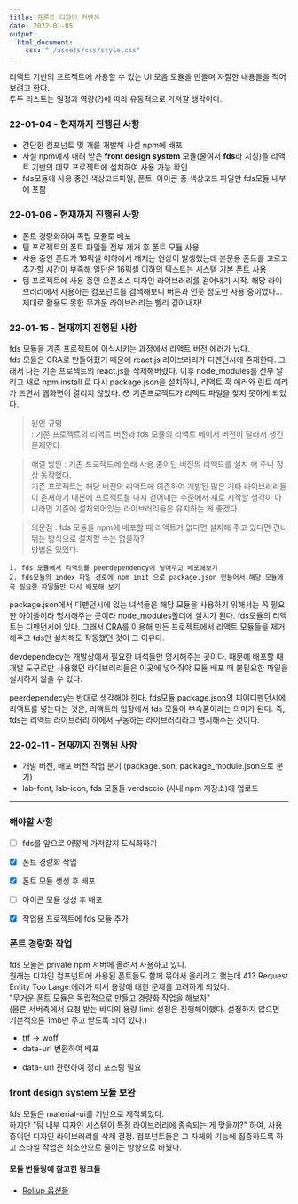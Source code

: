 ```yaml
---
title: 프론트 디자인 컨벤션
date: 2022-01-05
output:
  html_document:
    css: "./assets/css/style.css"
---
```


리액트 기반의 프로젝트에 사용할 수 있는 UI 모음 모듈을 만들며 자잘한 내용들을 적어보려고 한다.  
투두 리스트는 일정과 역량(?)에 따라 유동적으로 가져갈 생각이다.

### 22-01-04 - 현재까지 진행된 사항

- 간단한 컴포넌트 몇 개를 개발해 사설 npm에 배포
- 사설 npm에서 내려 받은 **front design system** 모듈(줄여서 **fds**라 지칭)을 리액트 기반의 데모 프로젝트에 설치하여 사용 가능 확인
- fds모듈에 사용 중인 색상코드파일, 폰트, 아이콘 중 색상코드 파일만 fds모듈 내부에 포함

### 22-01-06 - 현재까지 진행된 사항

- 폰트 경량화하여 독립 모듈로 배포
- 팀 프로젝트의 폰트 파일들 전부 제거 후 폰트 모듈 사용
- 사용 중인 폰트가 16픽셀 이하에서 깨지는 현상이 발생했는데 본문용 폰트를 고르고 추가할 시간이 부족해 일단은 16픽셀 이하의 텍스트는 시스템 기본 폰트 사용
- 팀 프로젝트에 사용 중인 오픈소스 디자인 라이브러리를 걷어내기 시작. 해당 라이브러리에서 사용하는 컴포넌트를 검색해보니 버튼과 인풋 정도만 사용 중이었다... 제대로 활용도 못한 무거운 라이브러리는 빨리 걷어내자!

### 22-01-15 - 현재까지 진행된 사항

fds 모듈을 기존 프로젝트에 이식시키는 과정에서 리액트 버전 에러가 났다.   
fds 모듈은 CRA로 만들어졌기 때문에 react.js 라이브러리가 디펜던시에 존재한다. 그래서 나는 기존 프로젝트의 react.js를 삭제해버렸다. 이후 node_modules를 전부 날리고 새로 npm install 로 다시 package.json을 설치하니, 리액트 훅 에러와 린트 에러가 뜨면서 웹화면이 열리지 않았다. 😳 기존프로젝트가 리액트 파일을 찾지 못하게 되었다.

> 원인 규명   
: 기존 프로젝트의 리액트 버전과 fds 모듈의 리액트 메이저 버전이 달라서 생긴 문제였다.

> 해결 방안 
: 기존 프로젝트에 원래 사용 중이던 버전의 리액트를 설치 해 주니 정상 동작했다.   
기존 프로젝트는 해당 버전의 리액트에 의존하여 개발된 많은 기타 라이브러리들이 존재하기 때문에 프로젝트를 다시 걷어내는 수준에서 새로 시작할 생각이 아니라면 기존에 설치되어있는 라이브러리들은 유지하는 게 좋겠다.

> 의문점
: fds 모듈을 npm에 배포할 때 리액트가 없다면 설치해 주고 있다면 건너뛰는 방식으로 설치할 수는 없을까?   
방법은 있었다.

    1. fds 모듈에서 리액트를 peerdependency에 넣어주고 배포해보기
    2. fds모듈의 index 파일 경로에 npm init 으로 package.json 만들어서 해당 모듈에 꼭 필요한 파일들만 다시 배포해 보기

package.json에서 디펜던시에 있는 녀석들은 해당 모듈을 사용하기 위해서는 꼭 필요한 아이들이라 명시해주는 곳이라 node_modules폴더에 설치가 된다. fds모듈의 리액트는 디펜던시에 있다. 그래서 CRA를 이용해 만든 프로젝트에서 리액트 모듈들을 제거해주고 fds만 설치해도 작동했던 것이 그 이유다.    

devdependecy는 개발상에서 필요한 녀석들만 명시해주는 곳이다. 때문에 배포할 때 개발 도구로만 사용했던 라이브러리들은 이곳에 넣어줘야 모듈 배포 때 불필요한 파일을 설치하지 않을 수 있다.

peerdependecy는 반대로 생각해야 한다. fds모듈 package.json의 피어디펜던시에 리액트를 넣는다는 것은, 리액트의 입장에서 fds 모듈이 부속품이라는 의미가 된다. 즉, fds는 리액트 라이브러리 하에서 구동하는 라이브러리라고 명시해주는 것이다. 

### 22-02-11 - 현재까지 진행된 사항

- 개발 버전, 배포 버전 작업 분기 (package.json, package_module.json으로 분기)
- lab-font, lab-icon, fds 모듈들 verdaccio (사내 npm 저장소)에 업로드


---

### 해야할 사항
- [ ] fds를 앞으로 어떻게 가져갈지 도식화하기
- [x] 폰트 경량화 작업
- [x] 폰트 모듈 생성 후 배포
- [ ] 아이콘 모듈 생성 후 배포
- [x] 작업용 프로젝트에 fds 모듈 추가



### 폰트 경량화 작업

fds 모듈은 private npm 서버에 올려서 사용하고 있다.  
원래는 디자인 컴포넌트에 사용된 폰트들도 함께 묶어서 올리려고 했는데 413 Request Entity Too Large 에러가 떠서 용량에 대한 문제를 고려하게 되었다.  
"무거운 폰트 모듈은 독립적으로 만들고 경량화 작업을 해보자"  
(물론 서버측에서 요청 받는 바디의 용량 limit 설정은 진행해야했다. 설정하지 않으면 기본적으론 1mb만 주고 받도록 되어 있다.)

- ttf -> woff
- data-urI 변환하여 배포

* data- urI 관련하여 정리 포스팅 필요

### front design system 모듈 보완

fds 모듈은 material-ui를 기반으로 제작되었다.  
하지만 "팀 내부 디자인 시스템이 특정 라이브러리에 종속되는 게 맞을까?" 하여, 사용 중이던 디자인 라이브러리를 삭제 결정. 컴포넌트들은 그 자체의 기능에 집중하도록 하고 스타일 작업은 최소한으로 줄이는 방향으로 바꿨다.

#### 모듈 번들링에 참고한 링크들
  - [Rollup 옵션들](https://velog.io/@velopert/bundle-with-rollup-and-publish-to-npm)
